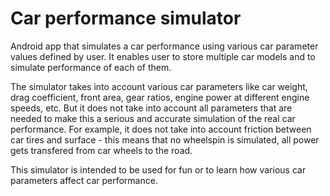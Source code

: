 # Car performance simulator
Android app that simulates a car performance using various car parameter values defined by user. It enables user to store multiple car models and to simulate
performance of each of them.

The simulator takes into account various car parameters like car weight, drag coefficient, front area, gear ratios, engine power at different engine speeds, etc.
But it does not take into account all parameters that are needed to make this a serious and accurate simulation of the real car performance. For example, it does not
take into account friction between car tires and surface - this means that no wheelspin is simulated, all power gets transfered from car wheels to the road. 

This simulator is intended to be used for fun or to learn how various car parameters affect car performance.
